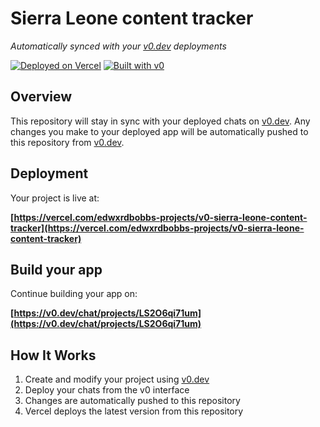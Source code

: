 # Sierra Leone content tracker

*Automatically synced with your [v0.dev](https://v0.dev) deployments*

[![Deployed on Vercel](https://img.shields.io/badge/Deployed%20on-Vercel-black?style=for-the-badge&logo=vercel)](https://vercel.com/edwxrdbobbs-projects/v0-sierra-leone-content-tracker)
[![Built with v0](https://img.shields.io/badge/Built%20with-v0.dev-black?style=for-the-badge)](https://v0.dev/chat/projects/LS2O6qi71um)

## Overview

This repository will stay in sync with your deployed chats on [v0.dev](https://v0.dev).
Any changes you make to your deployed app will be automatically pushed to this repository from [v0.dev](https://v0.dev).

## Deployment

Your project is live at:

**[https://vercel.com/edwxrdbobbs-projects/v0-sierra-leone-content-tracker](https://vercel.com/edwxrdbobbs-projects/v0-sierra-leone-content-tracker)**

## Build your app

Continue building your app on:

**[https://v0.dev/chat/projects/LS2O6qi71um](https://v0.dev/chat/projects/LS2O6qi71um)**

## How It Works

1. Create and modify your project using [v0.dev](https://v0.dev)
2. Deploy your chats from the v0 interface
3. Changes are automatically pushed to this repository
4. Vercel deploys the latest version from this repository